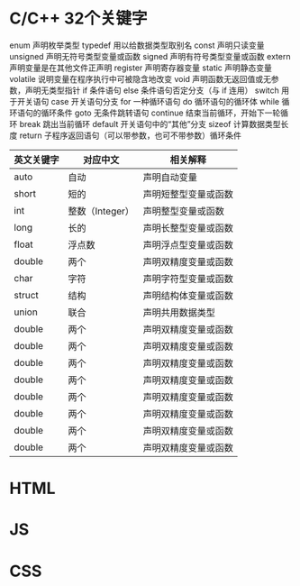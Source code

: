 # C/C++ 32个关键字
	
	


enum	声明枚举类型
typedef	用以给数据类型取别名
const	声明只读变量
unsigned	声明无符号类型变量或函数
signed	声明有符号类型变量或函数
extern	声明变量是在其他文件正声明
register	声明寄存器变量
static	声明静态变量
volatile	说明变量在程序执行中可被隐含地改变
void	声明函数无返回值或无参数，声明无类型指针
if	条件语句
else	条件语句否定分支（与 if 连用）
switch	用于开关语句
case	开关语句分支
for	一种循环语句
do	循环语句的循环体
while	循环语句的循环条件
goto	无条件跳转语句
continue	结束当前循环，开始下一轮循环
break	跳出当前循环
default	开关语句中的“其他”分支
sizeof	计算数据类型长度
return	子程序返回语句（可以带参数，也可不带参数）循环条件
<table>
  <thead>
    <tr>
      <th>英文关键字</th>
      <th>对应中文</th>
      <th>相关解释</th>
    </tr>
  </thead>
  <tbody>
    <tr>
      <td>auto</td>
      <td>自动</td>
       <td>声明自动变量</td>
    </tr>
    <tr>
      <td>short</td>
      <td>短的</td>
      <td>声明短整型变量或函数</td>
    </tr>
    <tr>
      <td>int</td>
      <td>整数（Integer）</td>
      <td>声明整型变量或函数</td>
    </tr>
    <tr>
      <td>long</td>
      <td>长的</td>
      <td>声明长整型变量或函数</td>
    </tr>
    <tr>
      <td>float</td>
      <td>浮点数</td>
      <td>声明浮点型变量或函数</td>
    </tr>
    <tr>
      <td>double</td>
      <td>两个</td>
      <td>声明双精度变量或函数</td>
    </tr>
	      <tr>
      <td>char</td>
      <td>字符</td>
      <td>声明字符型变量或函数</td>
    </tr>
	      <tr>
      <td>struct</td>
      <td>结构</td>
      <td>声明结构体变量或函数</td>
    </tr>
	      <tr>
      <td>union</td>
      <td>联合</td>
      <td>声明共用数据类型</td>
    </tr>
	      <tr>
      <td>double</td>
      <td>两个</td>
      <td>声明双精度变量或函数</td>
    </tr>
	      <tr>
      <td>double</td>
      <td>两个</td>
      <td>声明双精度变量或函数</td>
    </tr>
	      <tr>
      <td>double</td>
      <td>两个</td>
      <td>声明双精度变量或函数</td>
    </tr>
	      <tr>
      <td>double</td>
      <td>两个</td>
      <td>声明双精度变量或函数</td>
    </tr>
	      <tr>
      <td>double</td>
      <td>两个</td>
      <td>声明双精度变量或函数</td>
    </tr>
	      <tr>
      <td>double</td>
      <td>两个</td>
      <td>声明双精度变量或函数</td>
    </tr>
	      <tr>
      <td>double</td>
      <td>两个</td>
      <td>声明双精度变量或函数</td>
    </tr>
	      <tr>
      <td>double</td>
      <td>两个</td>
      <td>声明双精度变量或函数</td>
    </tr>
 </tbody>
</table>

# HTML
# JS
# CSS
